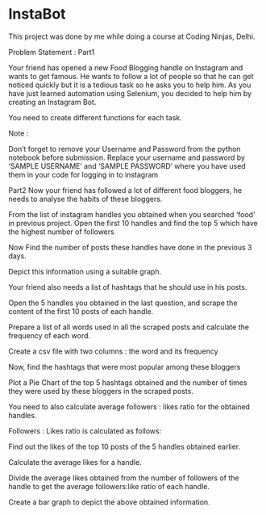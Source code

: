 # InstaBot

This project was done by me while doing a course at Coding Ninjas, Delhi.

Problem Statement :
Part1

Your friend has opened a new Food Blogging handle on Instagram and wants to get famous. He wants to follow a lot of people so that he can get noticed quickly but it is a tedious task so he asks you to help him. As you have just learned automation using Selenium, you decided to help him by creating an Instagram Bot.

You need to create different functions for each task.

Note :

Don’t forget to remove your Username and Password from the python notebook before submission.
Replace your username and password by ‘SAMPLE USERNAME’ and ‘SAMPLE PASSWORD’ where you have used them in your code for logging in to instagram

Part2
Now your friend has followed a lot of different food bloggers, he needs to analyse the habits of these bloggers.

From the list of instagram handles you obtained when you searched ‘food’ in previous project. Open the first 10 handles and find the top 5 which have the highest number of followers

Now Find the number of posts these handles have done in the previous 3 days.

Depict this information using a suitable graph.

Your friend also needs a list of hashtags that he should use in his posts.

Open the 5 handles you obtained in the last question, and scrape the content of the first 10 posts of each handle.

Prepare a list of all words used in all the scraped posts and calculate the frequency of each word.

Create a csv file with two columns : the word and its frequency

Now, find the hashtags that were most popular among these bloggers

Plot a Pie Chart of the top 5 hashtags obtained and the number of times they were used by these bloggers in the scraped posts.

You need to also calculate average followers : likes ratio for the obtained handles.

Followers : Likes ratio is calculated as follows:

Find out the likes of the top 10 posts of the 5 handles obtained earlier.

Calculate the average likes for a handle.

Divide the average likes obtained from the number of followers of the handle to get the average followers:like ratio of each handle.

Create a bar graph to depict the above obtained information.
